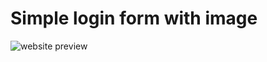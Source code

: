 # Simple login form with image

![website preview](https://github.com/reshur-sol/project/blob/main/02.toyproject/01-beginners/03-Simple-login-form-with-image/imgs/ribitour_web.png)
